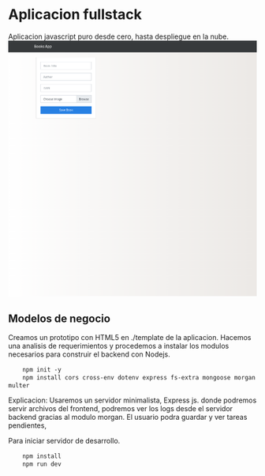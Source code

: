 # Aplicacion fullstack
Aplicacion javascript puro desde cero, hasta despliegue en la nube.
![alt image](screnshot.png)
## Modelos de negocio


Creamos un prototipo con HTML5 en ./template de la aplicacion.
Hacemos una analisis de requerimientos y procedemos a instalar los modulos necesarios para construir el backend con Nodejs.
```
    npm init -y
    npm install cors cross-env dotenv express fs-extra mongoose morgan multer
```
Explicacion: 
   Usaremos un servidor minimalista, Express js. donde podremos servir archivos del frontend, podremos ver los logs desde el servidor backend gracias al modulo morgan.
   El usuario podra guardar y ver tareas pendientes, 


Para iniciar servidor de desarrollo.
```
    npm install
    npm run dev
```
